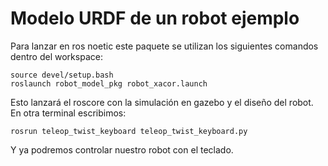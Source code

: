 # Modelo URDF de un robot ejemplo 

Para lanzar en ros noetic este paquete se utilizan los siguientes comandos dentro del workspace:

	source devel/setup.bash
	roslaunch robot_model_pkg robot_xacor.launch

Esto lanzará el roscore con la simulación en gazebo y el diseño del robot. En otra terminal escribimos:

	rosrun teleop_twist_keyboard teleop_twist_keyboard.py

Y ya podremos controlar nuestro robot con el teclado.
